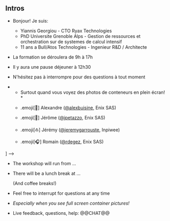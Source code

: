 ## Intros

- Bonjour! Je suis:

   - Yiannis Georgiou - CTO Ryax Technologies
   - PhD Universite Grenoble Alps - Gestion de ressources et orchestration sur de systemes de calcul intensif
   - 11 ans a Bull/Atos Technologies - Ingenieur R&D / Architecte

- La formation se déroulera de 9h à 17h

- Il y aura une pause déjeuner à 12h30

- N'hésitez pas à interrompre pour des questions à tout moment

- * Surtout quand vous voyez des photos de conteneurs en plein écran! *

   - .emoji[🚁] Alexandre ([@alexbuisine](https://twitter.com/alexbuisine), Enix SAS)

   - .emoji[🐳] Jérôme ([@jpetazzo](https://twitter.com/jpetazzo), Enix SAS)

   - .emoji[⛵] Jérémy ([@jeremygarrouste](twitter.com/jeremygarrouste), Inpiwee)

   - .emoji[🎧] Romain ([@rdegez](https://twitter.com/rdegez), Enix SAS)

] -->

- The workshop will run from ...

- There will be a lunch break at ...

  (And coffee breaks!)

- Feel free to interrupt for questions at any time

- *Especially when you see full screen container pictures!*

- Live feedback, questions, help: @@CHAT@@
